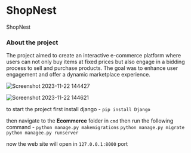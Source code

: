 # ShopNest
ShopNest

### About the project
The project aimed to create an interactive e-commerce platform where users can not only buy items at fixed prices but also engage in a bidding process to sell and purchase products. The goal was to enhance user engagement and offer a dynamic marketplace experience.

![Screenshot 2023-11-22 144427](https://github.com/NikhilSai5/ShopNest/assets/138366034/1ede48eb-36ab-48e3-a3bf-a31bcc0b6382)

![Screenshot 2023-11-22 144621](https://github.com/NikhilSai5/ShopNest/assets/138366034/bb72a44c-a1f8-423f-9733-65ee1764e373)


to start the project first install django -
``pip install Django``

then navigate to the **Ecommerce** folder in `cmd` then run the following command - 
``python manage.py makemigrations``
``python manage.py migrate``
``python managee.py runserver``

now the web site will open in ``127.0.0.1:8000`` port
